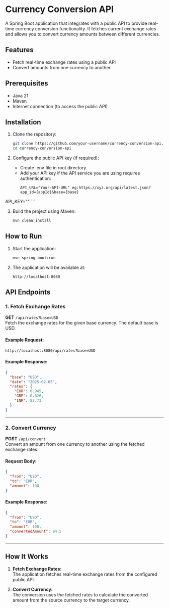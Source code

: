 # Currency Conversion API  

A Spring Boot application that integrates with a public API to provide real-time currency conversion functionality. It fetches current exchange rates and allows you to convert currency amounts between different currencies.  

## Features  
- Fetch real-time exchange rates using a public API  
- Convert amounts from one currency to another  

## Prerequisites  
- Java 21  
- Maven  
- Internet connection (to access the public API)  

## Installation  

1. Clone the repository:  
   ```bash
   git clone https://github.com/your-username/currency-conversion-api.git
   cd currency-conversion-api
   ```  

2. Configure the public API key (if required):  
   - Create .env file in root directory.  
   - Add your API key if the API service you are using requires authentication:  
     ```.env
     API_URL="Your-API-URL" eg:https://xyz.org/api/latest.json?app_id={appId}&base={base}
API_KEY="<your-API-KEY>"
     ```  

3. Build the project using Maven:  
   ```bash
   mvn clean install
   ```  

## How to Run  

1. Start the application:  
   ```bash
   mvn spring-boot:run
   ```  

2. The application will be available at:  
   ```
   http://localhost:8080
   ```  

## API Endpoints  

### 1. Fetch Exchange Rates  
**GET** `/api/rates?base=USD`  
Fetch the exchange rates for the given base currency. The default base is USD.  

#### Example Request:  
```
http://localhost:8080/api/rates?base=USD
```  

#### Example Response:  
```json
{
  "base": "USD",
  "date": "2025-02-05",
  "rates": {
    "EUR": 0.945,
    "GBP": 0.826,
    "INR": 82.73
  }
}
```

---

### 2. Convert Currency  
**POST** `/api/convert`  
Convert an amount from one currency to another using the fetched exchange rates.  

#### Request Body:  
```json
{
  "from": "USD",
  "to": "EUR",
  "amount": 100
}
```  

#### Example Response:  
```json
{
  "from": "USD",
  "to": "EUR",
  "amount": 100,
  "convertedAmount": 94.5
}
```  

---

## How It Works  

1. **Fetch Exchange Rates:**  
   The application fetches real-time exchange rates from the configured public API.  

2. **Convert Currency:**  
   The conversion uses the fetched rates to calculate the converted amount from the source currency to the target currency.  


